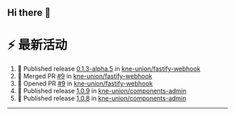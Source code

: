 ## Hi there 👋

<!--

**Here are some ideas to get you started:**

🙋‍♀️ A short introduction - what is your organization all about?
🌈 Contribution guidelines - how can the community get involved?
👩‍💻 Useful resources - where can the community find your docs? Is there anything else the community should know?
🍿 Fun facts - what does your team eat for breakfast?
🧙 Remember, you can do mighty things with the power of [Markdown](https://docs.github.com/github/writing-on-github/getting-started-with-writing-and-formatting-on-github/basic-writing-and-formatting-syntax)
-->


# ⚡ 最新活动

<!--START_SECTION:activity-->
1. 🚀 Published release [0.1.3-alpha.5](https://github.com/kne-union/fastify-webhook/releases/tag/0.1.3-alpha.5) in [kne-union/fastify-webhook](https://github.com/kne-union/fastify-webhook)
2. 🎉 Merged PR [#9](https://github.com/kne-union/fastify-webhook/pull/9) in [kne-union/fastify-webhook](https://github.com/kne-union/fastify-webhook)
3. 💪 Opened PR [#9](https://github.com/kne-union/fastify-webhook/pull/9) in [kne-union/fastify-webhook](https://github.com/kne-union/fastify-webhook)
4. 🚀 Published release [1.0.9](https://github.com/kne-union/components-admin/releases/tag/1.0.9) in [kne-union/components-admin](https://github.com/kne-union/components-admin)
5. 🚀 Published release [1.0.8](https://github.com/kne-union/components-admin/releases/tag/1.0.8) in [kne-union/components-admin](https://github.com/kne-union/components-admin)
<!--END_SECTION:activity-->

---

